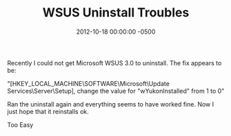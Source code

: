 ﻿---
layout: post
title:  WSUS Uninstall Troubles
date:   2012-10-18 00:00:00 -0500
categories: IT
---






Recently I could not get Microsoft WSUS 3.0 to uninstall. The fix appears to be:

"[HKEY_LOCAL_MACHINE\SOFTWARE\Microsoft\Update Services\Server\Setup], change the value for "wYukonInstalled" from 1 to 0"

Ran the uninstall again and everything seems to have worked fine. Now I just hope that it reinstalls ok.

Too Easy


